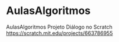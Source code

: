 # AulasAlgoritmos
AulasAlgoritmos
Projeto Diálogo no Scratch https://scratch.mit.edu/projects/663786955

